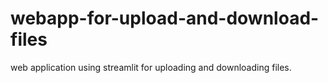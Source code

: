 # webapp-for-upload-and-download-files
web application using streamlit for uploading and downloading files.
